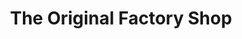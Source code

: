 ---
title: "The Original Factory Shop"
url: /carterton/the-original-factory-shop/
shop: variety store
---